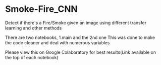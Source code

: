 # Smoke-Fire_CNN
Detect if there's a Fire/Smoke given an image using different transfer learning and other methods

There are two notebooks, 1.main and the 2nd one
This was done to make the code cleaner and deal with numerous variables

Please view this on Google Colaboratory for best results(Link available on the top of each notebook)
